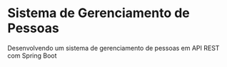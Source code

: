 # Sistema de Gerenciamento de Pessoas
Desenvolvendo um sistema de gerenciamento de pessoas em API REST com Spring Boot
